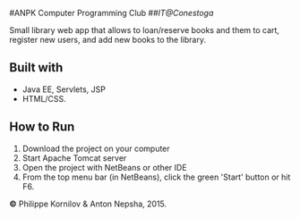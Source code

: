 #ANPK Computer Programming Club
##*IT@Conestoga*

Small library web app that allows to loan/reserve books and them to cart, register new users, and add new books to the library.

Built with
----------
* Java EE, Servlets, JSP
* HTML/CSS.

How to Run
------------
 1. Download the project on your computer
 2. Start Apache Tomcat server
 3. Open the project with NetBeans or other IDE
 4. From the top menu bar (in NetBeans), click the green 'Start' button or hit F6.

**&copy;** Philippe Kornilov & Anton Nepsha, 2015.
